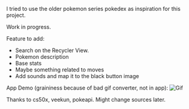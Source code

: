 I tried to use the older pokemon series pokedex as inspiration for this project.

Work in progress. 

Feature to add:
* Search on the Recycler View.
* Pokemon description
* Base stats
* Maybe something related to moves
* Add sounds and map it to the black button image

App Demo (graininess because of bad gif converter, not in app):
![Gif](demo.gif)


Thanks to cs50x, veekun, pokeapi. Might change sources later.
